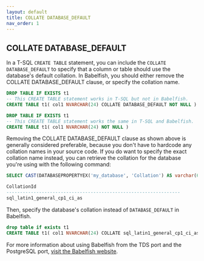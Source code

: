 ```yaml
---
layout: default
title: COLLATE DATABASE_DEFAULT
nav_order: 1
---
```


## COLLATE DATABASE_DEFAULT


In a T-SQL `CREATE TABLE` statement, you can include the `COLLATE DATABASE_DEFAULT` to specify that a column or table should use the database's default collation. In Babelfish, you should either remove the COLLATE DATABASE_DEFAULT clause, or specify the collation name.

```sql
DROP TABLE IF EXISTS t1
-- This CREATE TABLE statement works in T-SQL but not in Babelfish.
CREATE TABLE t1( col1 NVARCHAR(24) COLLATE DATABASE_DEFAULT NOT NULL )

DROP TABLE IF EXISTS t1
-- This CREATE TABLE statement works the same in T-SQL and Babelfish.
CREATE TABLE t1( col1 NVARCHAR(24) NOT NULL )
```

Removing the COLLATE DATABASE_DEFAULT clause as shown above is generally considered preferable, because you don't have to hardcode any collation names in your source code. If you do want to specify the exact collation name instead, you can retrieve the collation for the database you're using with the following command:

```sql
SELECT CAST(DATABASEPROPERTYEX('my_database', 'Collation') AS varchar(64)) AS CollationId

CollationId                                                   
----------------------------------------------------------------
sql_latin1_general_cp1_ci_as                                    
```

Then, specify the database's collation instead of `DATABASE_DEFAULT` in Babelfish.

```sql
drop table if exists t1
CREATE TABLE t1( col1 NVARCHAR(24) COLLATE sql_latin1_general_cp1_ci_as NOT NULL )
```

For more information about using Babelfish from the TDS port and the PostgreSQL port, [visit the Babelfish website](https://babelfishpg.org/docs/usage/interoperability/).
